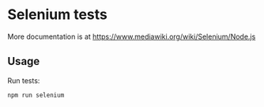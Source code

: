 # Selenium tests

More documentation is at https://www.mediawiki.org/wiki/Selenium/Node.js

## Usage

Run tests:

    npm run selenium
